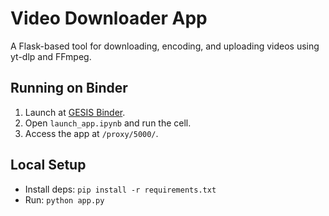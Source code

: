 # Video Downloader App

A Flask-based tool for downloading, encoding, and uploading videos using yt-dlp and FFmpeg.

## Running on Binder
1. Launch at [GESIS Binder](https://gesis.mybinder.org/v2/gh/mohnasserimi/bind/main).
2. Open `launch_app.ipynb` and run the cell.
3. Access the app at `/proxy/5000/`.

## Local Setup
- Install deps: `pip install -r requirements.txt`
- Run: `python app.py`
